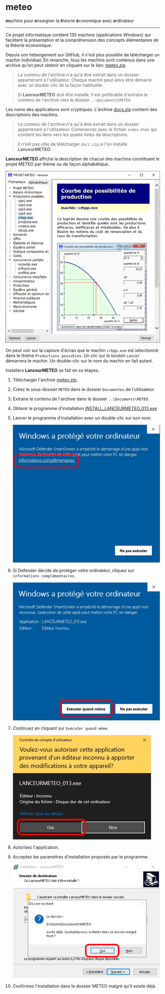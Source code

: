 # meteo

**m**achins pour **e**nseigner la **t**héorie **é**conomique avec **o**rdinateur

----

Ce projet informatique contient 135 machins (applications Windows) qui facilitent la présentation et la compréhension des concepts élémentaires de la théorie économique. 

Depuis son hébergement sur GitHub, il n'est plus possible de télécharger un machin individuel. En revanche, tous les machins sont contenus dans une archive qu'on peut obtenir en cliquant sur le lien: [meteo.zip](bin/meteo.zip).

> Le contenu de l'archive n'a qu'à être extrait dans un dossier appartenant à l'utilisateur. Chaque machin peut alors être démarré avec un double-clic de la façon habituelle.

> Si **LanceurMETEO** doit être installé, il est préférable d'extraire le contenu de l'archive vers le dossier `..\Documents\METEO`.

Les noms des applications sont cryptiques. L'archive [docs.zip](bin/docs.zip) contient des descriptions des machins. 

> Le contenu de l'archive n'a qu'à être extrait dans un dossier appartenant à l'utilisateur. Commencez avec le fichier `index.html` qui contient les liens vers les quatre listes de descriptions.

> Il n'est pas utile de télécharger `docz.zip` si l'on installe **LanceurMETEO**.

**LanceurMETEO** affiche la description de chacun des machins constituant le projet METEO par thème ou de façon alphabétique. 

![](img/capture_lanceur.png)

On peut voir sur la capture d'écran que le machin `crbpp.exe` est sélectionné dans le thème `Productions possibles`. Un clic sur le bouton `Lancer` démarrera le machin. Un double-clic sur le nom du machin en fait autant.

Installers **LanceurMETEO** se fait en xx étapes.

1. Télécharger l'archive [meteo.zip](bin/meteo.zip).

1. Créez le sous-dossier `METEO` dans le dossier `Documentes` de l'utilisateur.

1. Extraire le contenu de l'archive dans le dossier `..\Documents\METEO`.

1. Obtenir le programme d'installation [INSTALL_LANCEURMETEO_013.exe](bin/INSTALL_LANCEURMETEO_013.exe)

1. Lancer le programme d'installation avec un double-clic sur son nom.

   ![](img/defender_01.jpg)

1. Si Defender décide de protéger votre ordinateur, cliquez sur `informations complémentaires`.

   ![](img/defender_02.jpg)

1. Continuez en cliquant sur `Exécuter quand même`.

   ![](img/controle_compte.jpg)

1. Autorisez l'application.

1. Acceptez les paramètres d'installation proposés par le programme. 

   ![](img/installer_dans_METEO.png)

1. Confirmez l'installation dans le dossier METEO malgré qu'il existe déjà.
